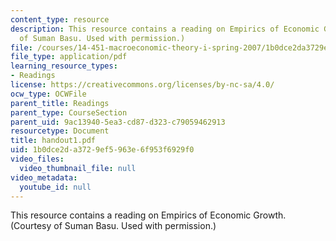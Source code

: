 ```yaml
---
content_type: resource
description: This resource contains a reading on Empirics of Economic Growth. (Courtesy
  of Suman Basu. Used with permission.)
file: /courses/14-451-macroeconomic-theory-i-spring-2007/1b0dce2da3729ef5963e6f953f6929f0_handout1.pdf
file_type: application/pdf
learning_resource_types:
- Readings
license: https://creativecommons.org/licenses/by-nc-sa/4.0/
ocw_type: OCWFile
parent_title: Readings
parent_type: CourseSection
parent_uid: 9ac13940-5ea3-cd87-d323-c79059462913
resourcetype: Document
title: handout1.pdf
uid: 1b0dce2d-a372-9ef5-963e-6f953f6929f0
video_files:
  video_thumbnail_file: null
video_metadata:
  youtube_id: null
---
```

This resource contains a reading on Empirics of Economic Growth. (Courtesy of Suman Basu. Used with permission.)
